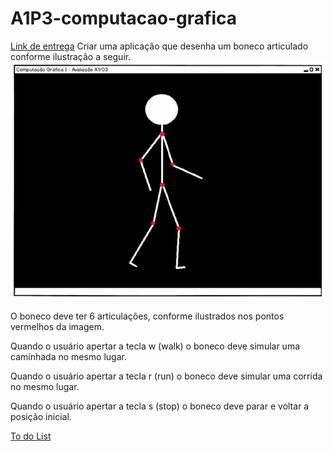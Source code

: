 # A1P3-computacao-grafica
[Link de entrega](https://unoesc.mrooms.net/mod/assign/view.php?id=426282)
Criar uma aplicação que desenha um boneco articulado conforme ilustração a seguir.
![Preview-Screens](https://github.com/filipeclegnani/A1P3-computacao-grafica/blob/main/a1-03.PNG)

O boneco deve ter 6 articulações, conforme ilustrados nos pontos vermelhos da imagem.

Quando o usuário apertar a tecla w (walk) o boneco deve simular uma caminhada no mesmo lugar.

Quando o usuário apertar a tecla r (run) o boneco deve simular uma corrida no mesmo lugar.

Quando o usuário apertar a tecla s (stop) o boneco deve parar e voltar a posição inicial.

[To do List](https://github.com/filipeclegnani/A1P3-computacao-grafica/issues/1)
